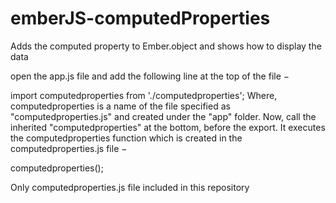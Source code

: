 # emberJS-computedProperties
Adds the computed property to Ember.object and shows how to display the data 

open the app.js file and add the following line at the top of the file −

import computedproperties from './computedproperties';
Where, computedproperties is a name of the file specified as "computedproperties.js" and created under the "app" folder. Now, 
call the inherited "computedproperties" at the bottom, before the export. It executes the computedproperties function which is 
created in the computedproperties.js file −

computedproperties();

Only computedproperties.js file included in this repository

